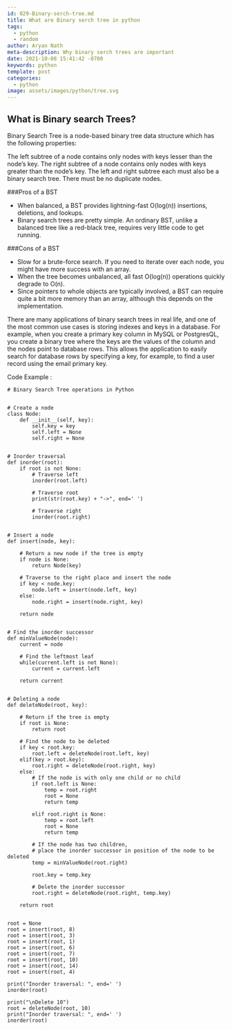 ```yaml
---
id: 029-Binary-serch-tree.md
title: What are Binary serch tree in python
tags:
  - python
  - random
author: Aryan Nath
meta-description: Why binary serch trees are important
date: 2021-10-08 15:41:42 -0700
keywords: python
template: post
categories:
  - python
image: assets/images/python/tree.svg
---
```


## What is Binary search Trees?

Binary Search Tree is a node-based binary tree data structure which has the following properties:  

The left subtree of a node contains only nodes with keys lesser than the node’s key.
The right subtree of a node contains only nodes with keys greater than the node’s key.
The left and right subtree each must also be a binary search tree. 
There must be no duplicate nodes.

###Pros of a BST

* When balanced, a BST provides lightning-fast O(log(n)) insertions, deletions, and lookups.
* Binary search trees are pretty simple. An ordinary BST, unlike a balanced tree like a red-black tree, requires very little code to get running.

###Cons of a BST

* Slow for a brute-force search. If you need to iterate over each node, you might have more success with an array.
* When the tree becomes unbalanced, all fast O(log(n)) operations quickly degrade to O(n).
* Since pointers to whole objects are typically involved, a BST can require quite a bit more memory than an array, although this depends on the implementation.

There are many applications of binary search trees in real life, and one of the most common use cases is storing indexes and keys in a database. For example, when you create a primary key column in MySQL or PostgresQL, you create a binary tree where the keys are the values of the column and the nodes point to database rows. This allows the application to easily search for database rows by specifying a key, for example, to find a user record using the email primary key.


Code Example : 

```python:
# Binary Search Tree operations in Python


# Create a node
class Node:
    def __init__(self, key):
        self.key = key
        self.left = None
        self.right = None


# Inorder traversal
def inorder(root):
    if root is not None:
        # Traverse left
        inorder(root.left)

        # Traverse root
        print(str(root.key) + "->", end=' ')

        # Traverse right
        inorder(root.right)


# Insert a node
def insert(node, key):

    # Return a new node if the tree is empty
    if node is None:
        return Node(key)

    # Traverse to the right place and insert the node
    if key < node.key:
        node.left = insert(node.left, key)
    else:
        node.right = insert(node.right, key)

    return node


# Find the inorder successor
def minValueNode(node):
    current = node

    # Find the leftmost leaf
    while(current.left is not None):
        current = current.left

    return current


# Deleting a node
def deleteNode(root, key):

    # Return if the tree is empty
    if root is None:
        return root

    # Find the node to be deleted
    if key < root.key:
        root.left = deleteNode(root.left, key)
    elif(key > root.key):
        root.right = deleteNode(root.right, key)
    else:
        # If the node is with only one child or no child
        if root.left is None:
            temp = root.right
            root = None
            return temp

        elif root.right is None:
            temp = root.left
            root = None
            return temp

        # If the node has two children,
        # place the inorder successor in position of the node to be deleted
        temp = minValueNode(root.right)

        root.key = temp.key

        # Delete the inorder successor
        root.right = deleteNode(root.right, temp.key)

    return root


root = None
root = insert(root, 8)
root = insert(root, 3)
root = insert(root, 1)
root = insert(root, 6)
root = insert(root, 7)
root = insert(root, 10)
root = insert(root, 14)
root = insert(root, 4)

print("Inorder traversal: ", end=' ')
inorder(root)

print("\nDelete 10")
root = deleteNode(root, 10)
print("Inorder traversal: ", end=' ')
inorder(root)
```
